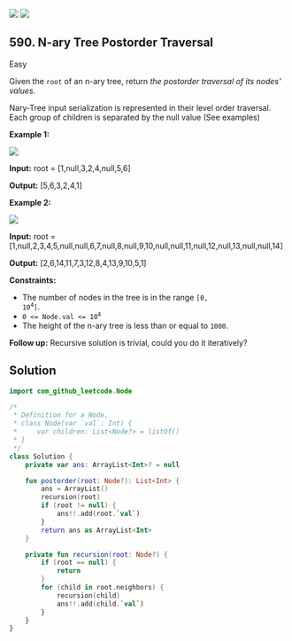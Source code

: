 [![](https://img.shields.io/github/stars/javadev/LeetCode-in-Kotlin?label=Stars&style=flat-square)](https://github.com/javadev/LeetCode-in-Kotlin)
[![](https://img.shields.io/github/forks/javadev/LeetCode-in-Kotlin?label=Fork%20me%20on%20GitHub%20&style=flat-square)](https://github.com/javadev/LeetCode-in-Kotlin/fork)

## 590\. N-ary Tree Postorder Traversal

Easy

Given the `root` of an n-ary tree, return _the postorder traversal of its nodes' values_.

Nary-Tree input serialization is represented in their level order traversal. Each group of children is separated by the null value (See examples)

**Example 1:**

![](https://assets.leetcode.com/uploads/2018/10/12/narytreeexample.png)

**Input:** root = [1,null,3,2,4,null,5,6]

**Output:** [5,6,3,2,4,1]

**Example 2:**

![](https://assets.leetcode.com/uploads/2019/11/08/sample_4_964.png)

**Input:** root = [1,null,2,3,4,5,null,null,6,7,null,8,null,9,10,null,null,11,null,12,null,13,null,null,14]

**Output:** [2,6,14,11,7,3,12,8,4,13,9,10,5,1]

**Constraints:**

*   The number of nodes in the tree is in the range <code>[0, 10<sup>4</sup>]</code>.
*   <code>0 <= Node.val <= 10<sup>4</sup></code>
*   The height of the n-ary tree is less than or equal to `1000`.

**Follow up:** Recursive solution is trivial, could you do it iteratively?

## Solution

```kotlin
import com_github_leetcode.Node

/*
 * Definition for a Node.
 * class Node(var `val`: Int) {
 *     var children: List<Node?> = listOf()
 * }
 */
class Solution {
    private var ans: ArrayList<Int>? = null

    fun postorder(root: Node?): List<Int> {
        ans = ArrayList()
        recursion(root)
        if (root != null) {
            ans!!.add(root.`val`)
        }
        return ans as ArrayList<Int>
    }

    private fun recursion(root: Node?) {
        if (root == null) {
            return
        }
        for (child in root.neighbors) {
            recursion(child)
            ans!!.add(child.`val`)
        }
    }
}
```